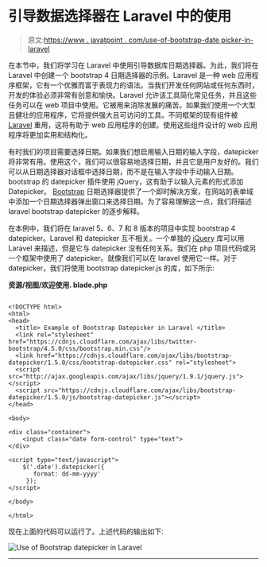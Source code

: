 # 引导数据选择器在 Laravel 中的使用

> 原文:[https://www . javatpoint . com/use-of-bootstrap-date picker-in-laravel](https://www.javatpoint.com/use-of-bootstrap-datepicker-in-laravel)

在本节中，我们将学习在 Laravel 中使用引导数据库日期选择器。为此，我们将在 Laravel 中创建一个 bootstrap 4 日期选择器的示例。Laravel 是一种 web 应用程序框架，它有一个优雅而富于表现力的语法。当我们开发任何网站或任何东西时，开发的体验必须非常有创意和愉快。Laravel 允许该工具简化常见任务，并且这些任务可以在 web 项目中使用。它被用来消除发展的痛苦。如果我们使用一个大型且健壮的应用程序，它将提供强大且可访问的工具。不同框架的现有组件被 [Laravel](https://www.javatpoint.com/laravel) 重用，这将有助于 web 应用程序的创建。使用这些组件设计的 web 应用程序将更加实用和结构化。

有时我们的项目需要选择日期。如果我们想启用输入日期的输入字段，datepicker 将非常有用。使用这个，我们可以很容易地选择日期，并且它是用户友好的。我们可以从日期选择器对话框中选择日期，而不是在输入字段中手动输入日期。bootstrap 的 datepicker 插件使用 jQuery，这有助于以输入元素的形式添加 Datepicker。 [Bootstrap](https://www.javatpoint.com/bootstrap-tutorial) 日期选择器提供了一个即时解决方案，在网站的表单域中添加一个日期选择器弹出窗口来选择日期。为了容易理解这一点，我们将描述 laravel bootstrap datepicker 的逐步解释。

在本例中，我们将在 laravel 5、6、7 和 8 版本的项目中实现 bootstrap 4 datepicker。Laravel 和 datepicker 互不相关。一个单独的 [jQuery](https://www.javatpoint.com/jquery-tutorial) 库可以用 Laravel 来描述，但是它与 datepicker 没有任何关系。我们在 php 项目代码或另一个框架中使用了 datepicker。就像我们可以在 laravel 使用它一样。对于 datepicker，我们将使用 bootstrap datepicker.js 的库，如下所示:

**资源/视图/欢迎使用. blade.php**

```

<!DOCTYPE html>
<html>
<head>
  <title> Example of Bootstrap Datepicker in Laravel </title>
  <link rel="stylesheet" href="https://cdnjs.cloudflare.com/ajax/libs/twitter-bootstrap/4.5.0/css/bootstrap.min.css"/>
  <link href="https://cdnjs.cloudflare.com/ajax/libs/bootstrap-datepicker/1.5.0/css/bootstrap-datepicker.css" rel="stylesheet">
  <script src="http://ajax.googleapis.com/ajax/libs/jquery/1.9.1/jquery.js"></script>
  <script src="https://cdnjs.cloudflare.com/ajax/libs/bootstrap-datepicker/1.5.0/js/bootstrap-datepicker.js"></script>
</head>

<body>

<div class="container">
    <input class="date form-control" type="text">
</div>

<script type="text/javascript">
    $('.date').datepicker({  
       format: dd-mm-yyyy'
     });  
</script> 

</body>

</html>

```

现在上面的代码可以运行了。上述代码的输出如下:

![Use of Bootstrap datepicker in Laravel](../Images/5db6fd912bbe34e3872c358aec2881ea.png)

* * *